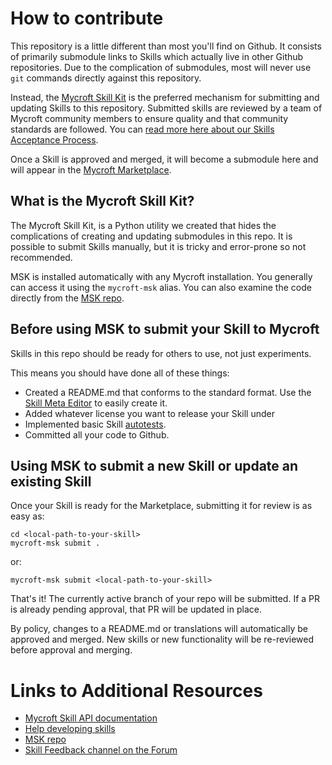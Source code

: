 # How to contribute

This repository is a little different than most you'll find on Github.  It consists of primarily submodule links to Skills which actually live in other Github repositories.  Due to the complication of submodules, most will never use `git` commands directly against this repository.

Instead, the [Mycroft Skill Kit](https://mycroft.ai/documentation/skills/msk) is the preferred mechanism for submitting
and updating Skills to this repository.  Submitted skills are reviewed by a team of Mycroft community members to ensure quality and that community standards are followed. You can [read more here about our Skills Acceptance Process](https://mycroft.ai/documentation/skills/skills-acceptance-process/). 

Once a Skill is approved and merged, it will become a submodule here and will appear in the [Mycroft Marketplace](https://market.mycroft.ai).


## What is the Mycroft Skill Kit?

The Mycroft Skill Kit, is a Python utility we created that hides the complications of creating and updating submodules in this repo.  It is possible to submit Skills manually, but it is tricky and error-prone so not recommended.

MSK is installed automatically with any Mycroft installation.  You generally can access it using the ```mycroft-msk``` alias.  You can also examine the code directly from the [MSK repo](https://github.com/mycroftai/mycroft-skills-kit).


## Before using MSK to submit your Skill to Mycroft

Skills in this repo should be ready for others to use, not just experiments.

This means you should have done all of these things:
* Created a README.md that conforms to the standard format.  Use the [Skill Meta Editor](https://raw.githack.com/MycroftAI/mycroft-skills/18.08/meta_editor.html)
  to easily create it.
* Added whatever license you want to release your Skill under
* Implemented basic Skill [autotests](https://mycroft.ai/documentation/skills/automatic-testing/).
* Committed all your code to Github.


## Using MSK to submit a new Skill or update an existing Skill

Once your Skill is ready for the Marketplace, submitting it for review is as
easy as:
```
cd <local-path-to-your-skill>
mycroft-msk submit .
```
or:
```
mycroft-msk submit <local-path-to-your-skill>
```

That's it!  The currently active branch of your repo will be submitted.  If a PR is
already pending approval, that PR will be updated in place.

By policy, changes to a README.md or translations will automatically be approved and
merged.  New skills or new functionality will be re-reviewed before approval and merging.


# Links to Additional Resources

* [Mycroft Skill API documentation](https://mycroft-core.readthedocs.io/en/master/)
* [Help developing skills](https://chat.mycroft.ai/community/channels/skills)
* [MSK repo](https://github.com/mycroftai/mycroft-skills-kit)
* [Skill Feedback channel on the Forum](https://community.mycroft.ai/c/skill-feedback) 
